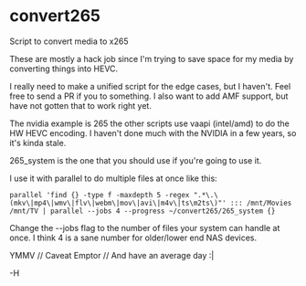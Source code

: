 # convert265

Script to convert media to x265

These are mostly a hack job since I'm trying to save space for my media by converting things into HEVC.

I really need to make a unified script for the edge cases, but I haven't. Feel free to send a PR if you to something. I
also want to add AMF support, but have not gotten that to work right yet.

The nvidia example is 265 the other scripts use vaapi (intel/amd) to do the HW HEVC encoding. I haven't done much with
the NVIDIA in a few years, so it's kinda stale.

265_system is the one that you should use if you're going to use it.

I use it with parallel to do multiple files at once like this:

```shell
parallel 'find {} -type f -maxdepth 5 -regex ".*\.\(mkv\|mp4\|wmv\|flv\|webm\|mov\|avi\|m4v\|ts\m2ts\)"' ::: /mnt/Movies /mnt/TV | parallel --jobs 4 --progress ~/convert265/265_system {}
```

Change the --jobs flag to the number of files your system can handle at once. I think 4 is a sane number for older/lower
end NAS devices.

YMMV // Caveat Emptor // And have an average day :|

-H